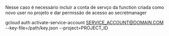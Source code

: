 Nesse caso é necessário incluir a conta de servço da function criada como novo user no projeto e dar permissão de acesso ao secretmanager



gcloud auth activate-service-account SERVICE_ACCOUNT@DOMAIN.COM --key-file=/path/key.json --project=PROJECT_ID
